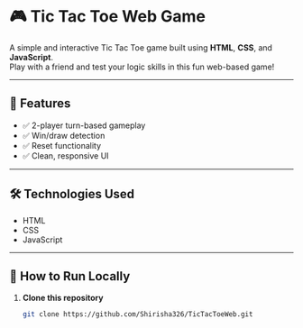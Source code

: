 # 🎮 Tic Tac Toe Web Game

A simple and interactive Tic Tac Toe game built using **HTML**, **CSS**, and **JavaScript**.  
Play with a friend and test your logic skills in this fun web-based game!

---

## 🧩 Features

- ✅ 2-player turn-based gameplay
- ✅ Win/draw detection
- ✅ Reset functionality
- ✅ Clean, responsive UI

---

## 🛠️ Technologies Used

- HTML
- CSS
- JavaScript

---

## 🚀 How to Run Locally

1. **Clone this repository**
   ```bash
   git clone https://github.com/Shirisha326/TicTacToeWeb.git
